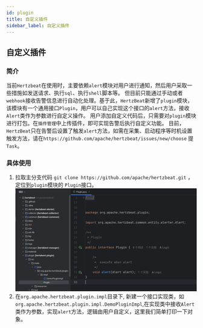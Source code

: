 ```yaml
---
id: plugin  
title: 自定义插件      
sidebar_label: 自定义插件
---
```


## 自定义插件

### 简介

当前`Hertzbeat`在使用时，主要依赖`alert`模块对用户进行通知，然后用户采取一些措施如发送请求、执行`sql`、执行`shell`脚本等。
但目前只能通过手动或者`webhook`接收告警信息进行自动化处理。基于此，`HertzBeat`新增了`plugin`模块，该模块有一个通用接口`Plugin`，用户可以自己实现这个接口的`alert`方法，接收`Alert`类作为参数进行自定义操作。
用户添加自定义代码后，只需要对`plugin`模块进行打包。在`插件管理`中上传插件，即可实现告警后执行自定义功能。
目前，`HertzBeat`只在告警后设置了触发`alert`方法，如需在采集、启动程序等时机设置触发方法，请在`https://github.com/apache/hertzbeat/issues/new/choose` 提`Task`。

### 具体使用

1. 拉取主分支代码 `git clone https://github.com/apache/hertzbeat.git` ，定位到`plugin`模块的
   `Plugin`接口。
   ![plugin-1.png](/img/docs/help/plugin-1.png)
2. 在`org.apache.hertzbeat.plugin.impl`目录下, 新建一个接口实现类，如`org.apache.hertzbeat.plugin.impl.DemoPluginImpl`,在实现类中接收`Alert`类作为参数，实现`alert`方法，逻辑由用户自定义，这里我们简单打印一下对象。
